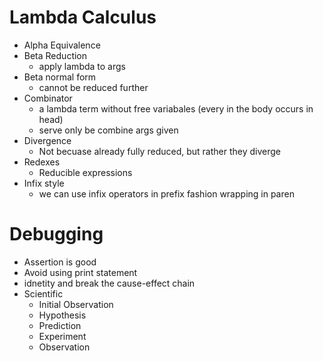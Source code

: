 # Lambda Calculus
- Alpha Equivalence
- Beta Reduction
    - apply lambda to args
- Beta normal form
    - cannot be reduced further 
- Combinator
    - a lambda term without free variabales (every in the body occurs in head)
    - serve only be combine args given
- Divergence
    - Not becuase already fully reduced, but rather they diverge
- Redexes
    - Reducible expressions
- Infix style
    -  we can use infix operators in prefix fashion wrapping in paren

# Debugging
- Assertion is good
- Avoid using print statement
- idnetity and break the cause-effect chain
- Scientific
    - Initial Observation
    - Hypothesis
    - Prediction
    - Experiment
    - Observation
